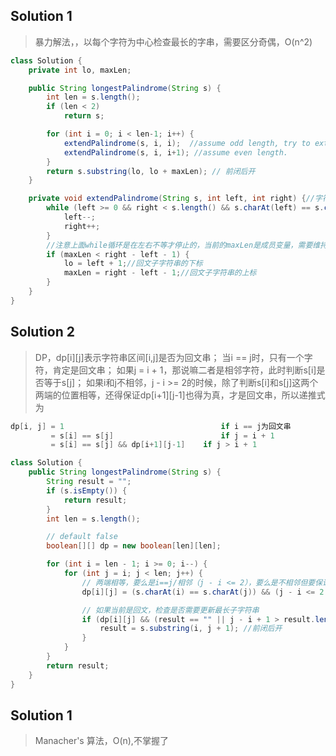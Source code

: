 ## Solution 1
> 暴力解法，，以每个字符为中心检查最长的字串，需要区分奇偶，O(n^2)
```java
class Solution {
    private int lo, maxLen;

    public String longestPalindrome(String s) {
        int len = s.length();
        if (len < 2)
            return s;

        for (int i = 0; i < len-1; i++) {
            extendPalindrome(s, i, i);  //assume odd length, try to extend Palindrome as possible
            extendPalindrome(s, i, i+1); //assume even length.
        }
        return s.substring(lo, lo + maxLen); // 前闭后开
    }

    private void extendPalindrome(String s, int left, int right) {//字符串和两个指针
        while (left >= 0 && right < s.length() && s.charAt(left) == s.charAt(right)) {
            left--;
            right++;
        }
        //注意上面while循环是在左右不等才停止的，当前的maxLen是成员变量，需要维持奇偶中大的一个（较小的不进循环）
        if (maxLen < right - left - 1) {
            lo = left + 1;//回文子字符串的下标
            maxLen = right - left - 1;//回文子字符串的上标
        }
    }
}
```

## Solution 2
> DP，dp[i][j]表示字符串区间[i,j]是否为回文串；
> 当i == j时，只有一个字符，肯定是回文串；
> 如果j = i + 1，那说嘛二者是相邻字符，此时判断s[i]是否等于s[j]；
> 如果i和j不相邻，j - i >= 2的时候，除了判断s[i]和s[j]这两个两端的位置相等，还得保证dp[i+1][j-1]也得为真，才是回文串，所以递推式为
```java
dp[i, j] = 1                                   if i == j为回文串
         = s[i] == s[j]                        if j = i + 1
         = s[i] == s[j] && dp[i+1][j-1]    if j > i + 1  
```
   
```java
class Solution {
    public String longestPalindrome(String s) {
        String result = "";
        if (s.isEmpty()) {
            return result;
        }
        int len = s.length();

        // default false
        boolean[][] dp = new boolean[len][len];

        for (int i = len - 1; i >= 0; i--) {
            for (int j = i; j < len; j++) {
                // 两端相等，要么是i==j/相邻（j - i <= 2），要么是不相邻但要保证dp[i+1][j-1]
                dp[i][j] = (s.charAt(i) == s.charAt(j)) && (j - i <= 2 || dp[i+1][j-1]);

                // 如果当前是回文，检查是否需要更新最长子字符串
                if (dp[i][j] && (result == "" || j - i + 1 > result.length())) {
                    result = s.substring(i, j + 1); //前闭后开
                }
            }
        }
        return result;
    }
}
```

## Solution 1
> Manacher's 算法，O(n),不掌握了
```java

```